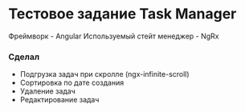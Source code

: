 # Тестовое задание Task Manager

Фреймворк - Angular
Используемый стейт менеджер - NgRx

### Сделал

- Подгрузка задач при скролле (ngx-infinite-scroll)
- Сортировка по дате создания
- Удаление задач
- Редактирование задач
